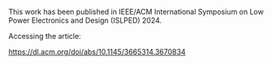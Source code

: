 This work has been published in IEEE/ACM International Symposium on Low Power Electronics and Design (ISLPED) 2024.

Accessing the article:

https://dl.acm.org/doi/abs/10.1145/3665314.3670834
